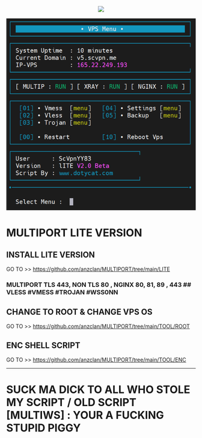 <p align="center">
<img height=21 src="https://komarev.com/ghpvc/?username=anzclan">
</p>
<p align="center">
<img src="https://raw.githubusercontent.com/anzclan/MULTIPORT/main/IMG/GT.png" />
</p>

# MULTIPORT LITE VERSION

## INSTALL LITE VERSION 
GO TO >> https://github.com/anzclan/MULTIPORT/tree/main/LITE

### MULTIPORT TLS 443, NON TLS 80 , NGINX 80, 81, 89 , 443 ## VLESS #VMESS #TROJAN #WSS0NN


## CHANGE TO ROOT & CHANGE VPS OS
GO TO >> https://github.com/anzclan/MULTIPORT/tree/main/TOOL/ROOT

## ENC SHELL SCRIPT
GO TO >> https://github.com/anzclan/MULTIPORT/tree/main/TOOL/ENC

-----------------------------------------------------------------------------------------------
# SUCK MA DICK TO ALL WHO STOLE  MY SCRIPT / OLD SCRIPT [MULTIWS] : YOUR A FUCKING STUPID PIGGY
